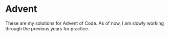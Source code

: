 # Advent

These are my solutions for Advent of Code. As of now, I am slowly working through the previous years for practice.
